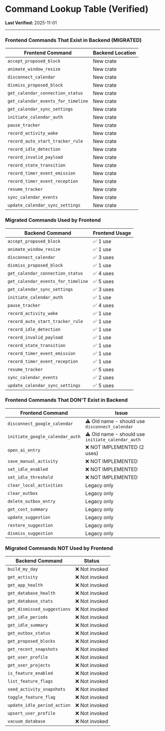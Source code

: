 # Command Lookup Table (Verified)

**Last Verified:** 2025-11-01

---

### Frontend Commands That Exist in Backend (MIGRATED)

| Frontend Command | Backend Location |
|-----------------|------------------|
| `accept_proposed_block` | New crate |
| `animate_window_resize` | New crate |
| `disconnect_calendar` | New crate |
| `dismiss_proposed_block` | New crate |
| `get_calendar_connection_status` | New crate |
| `get_calendar_events_for_timeline` | New crate |
| `get_calendar_sync_settings` | New crate |
| `initiate_calendar_auth` | New crate |
| `pause_tracker` | New crate |
| `record_activity_wake` | New crate |
| `record_auto_start_tracker_rule` | New crate |
| `record_idle_detection` | New crate |
| `record_invalid_payload` | New crate |
| `record_state_transition` | New crate |
| `record_timer_event_emission` | New crate |
| `record_timer_event_reception` | New crate |
| `resume_tracker` | New crate |
| `sync_calendar_events` | New crate |
| `update_calendar_sync_settings` | New crate |

### Migrated Commands Used by Frontend 

| Backend Command | Frontend Usage |
|----------------|----------------|
| `accept_proposed_block` | ✅ 1 use |
| `animate_window_resize` | ✅ 1 use |
| `disconnect_calendar` | ✅ 3 uses |
| `dismiss_proposed_block` | ✅ 1 use |
| `get_calendar_connection_status` | ✅ 4 uses |
| `get_calendar_events_for_timeline` | ✅ 5 uses |
| `get_calendar_sync_settings` | ✅ 3 uses |
| `initiate_calendar_auth` | ✅ 1 use |
| `pause_tracker` | ✅ 4 uses |
| `record_activity_wake` | ✅ 1 use |
| `record_auto_start_tracker_rule` | ✅ 1 use |
| `record_idle_detection` | ✅ 1 use |
| `record_invalid_payload` | ✅ 1 use |
| `record_state_transition` | ✅ 1 use |
| `record_timer_event_emission` | ✅ 1 use |
| `record_timer_event_reception` | ✅ 1 use |
| `resume_tracker` | ✅ 5 uses |
| `sync_calendar_events` | ✅ 2 uses |
| `update_calendar_sync_settings` | ✅ 5 uses |


### Frontend Commands That DON'T Exist in Backend 

| Frontend Command | Issue |
|-----------------|-------|
| `disconnect_google_calendar` | ⚠️ Old name - should use `disconnect_calendar` |
| `initiate_google_calendar_auth` | ⚠️ Old name - should use `initiate_calendar_auth` |
| `open_ai_entry` | ❌ NOT IMPLEMENTED (2 uses) | ❌ Deprecated 
| `save_manual_activity` | ❌ NOT IMPLEMENTED | -> Create save_time_entry
| `set_idle_enabled` | ❌ NOT IMPLEMENTED | --> ❌ Deprecated 
| `set_idle_threshold` | ❌ NOT IMPLEMENTED | --> ❌ Deprecated
| `clear_local_activities` | Legacy only | -> Create clear_database
| `clear_outbox` | Legacy only | --> Create clear_suggestions
| `delete_outbox_entry` | Legacy only | --> Create delete_suggestion
| `get_cost_summary` | Legacy only | --> ❌ Deprecated
| `update_suggestion` | Legacy only | --> Create update_suggestion
| `restore_suggestion` | Legacy only | --> Create restore_suggestion
| `dismiss_suggestion` | Legacy only | --> Create dismiss_suggestion

### Migrated Commands NOT Used by Frontend

| Backend Command | Status |
|----------------|--------|
| `build_my_day` | ❌ Not invoked |
| `get_activity` | ❌ Not invoked |
| `get_app_health` | ❌ Not invoked |
| `get_database_health` | ❌ Not invoked |
| `get_database_stats` | ❌ Not invoked |
| `get_dismissed_suggestions` | ❌ Not invoked |
| `get_idle_periods` | ❌ Not invoked |
| `get_idle_summary` | ❌ Not invoked |
| `get_outbox_status` | ❌ Not invoked |
| `get_proposed_blocks` | ❌ Not invoked |
| `get_recent_snapshots` | ❌ Not invoked |
| `get_user_profile` | ❌ Not invoked |
| `get_user_projects` | ❌ Not invoked |
| `is_feature_enabled` | ❌ Not invoked |
| `list_feature_flags` | ❌ Not invoked |
| `seed_activity_snapshots` | ❌ Not invoked |
| `toggle_feature_flag` | ❌ Not invoked |
| `update_idle_period_action` | ❌ Not invoked |
| `upsert_user_profile` | ❌ Not invoked |
| `vacuum_database` | ❌ Not invoked |
